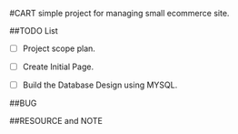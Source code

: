 #CART
simple project for managing small ecommerce site.





##TODO List
- [ ] Project scope plan.
- [ ] Create Initial Page.
- [ ] Build the Database Design using MYSQL.



##BUG







##RESOURCE and NOTE



